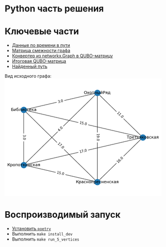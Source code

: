 # Python часть решения

# Ключевые части

- [Данные по времени в пути](./data/paths.csv)
- [Матрица смежности графа](./data/results/initial_adj.csv)
- [Конвертер из networkx.Graph в QUBO-матрицу](./solution/converters/tsp2qubo.py)
- [Итоговая QUBO-матрица](./data/results/QUBO.csv)
- [Найденный путь](./data/results/graph_path.csv)

Вид исходного графа:
![](./data/results/problem_graph.png)

# Воспроизводимый запуск

- [Установить `poetry`](https://python-poetry.org/docs/#installation)
- Выполнить `make install_dev`
- Выполнить `make run_5_vertices`
